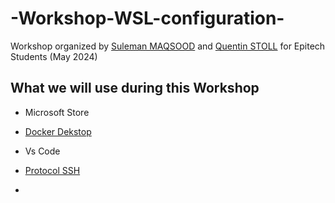 # -Workshop-WSL-configuration-

Workshop organized by [Suleman MAQSOOD](https://github.com/Man0fCulture) and [Quentin STOLL](https://github.com/QuentinStoll) for Epitech Students (May 2024)

## What we will use during this Workshop

- Microsoft Store

- [Docker Dekstop](https://www.docker.com/products/docker-desktop/)

- Vs Code

- [Protocol SSH](https://docs.github.com/en/authentication/connecting-to-github-with-ssh/using-ssh-agent-forwarding)

- 
